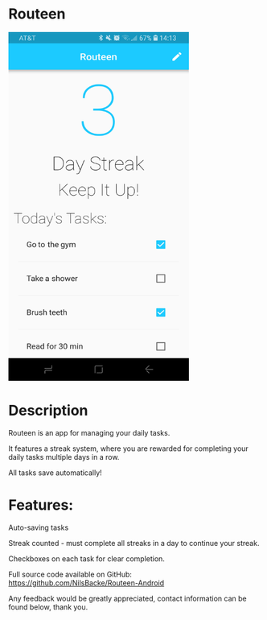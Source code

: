 # Routeen

<div class="center">
    <img width="359" height="693" src="images/Routeen1.jpg">
  </div>

# Description

Routeen is an app for managing your daily tasks.

It features a streak system, where you are rewarded for completing your daily tasks multiple days in a row.

All tasks save automatically!



# Features:

Auto-saving tasks

Streak counted - must complete all streaks in a day to continue your streak.

Checkboxes on each task for clear completion.


Full source code available on GitHub:
https://github.com/NilsBacke/Routeen-Android

Any feedback would be greatly appreciated, contact information can be found below, thank you.
